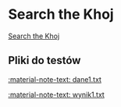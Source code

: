 # Search the Khoj

[Search the Khoj](http://onlinejudge.org/index.php?option=com_onlinejudge&Itemid=8&category=24&page=show_problem&problem=4914)

## Pliki do testów

[:material-note-text: dane1.txt](../../../assets/search-the-khoj-input1.txt)

[:material-note-text: wynik1.txt](../../../assets/search-the-khoj-output1.txt)
